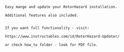 

		Easy mange and update your RotorHazard installation. 
		
		Additional features also included.
		
		
		If you want full functionality - visit:

		https://www.instructables.com/id/RotorHazard-Updater/
		
		or check how_to folder - look for PDF file.

